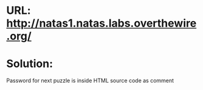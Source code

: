 # URL: http://natas1.natas.labs.overthewire.org/

# Solution:

Password for next puzzle is inside HTML source code as comment
